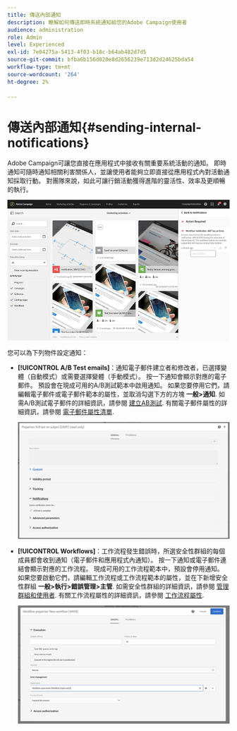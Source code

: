 ```yaml
---
title: 傳送內部通知
description: 瞭解如何傳送即時系統通知給您的Adobe Campaign使用者
audience: administration
role: Admin
level: Experienced
exl-id: 7e04275a-5413-4f03-b18c-b64ab482d7d5
source-git-commit: bfba6b156d020e8d2656239e713d2d24625bda54
workflow-type: tm+mt
source-wordcount: '264'
ht-degree: 2%

---
```


# 傳送內部通知{#sending-internal-notifications}

Adobe Campaign可讓您直接在應用程式中接收有關重要系統活動的通知。 即時通知可隨時通知相關利害關係人，並讓使用者能夠立即直接從應用程式內對活動通知採取行動。 對團隊來說，如此可讓行銷活動獲得進階的靈活性、效率及更順暢的執行。

![](assets/pulse_3.png)

您可以為下列物件設定通知：

* **[!UICONTROL A/B Test emails]**：通知電子郵件建立者和修改者，已選擇變體（自動模式）或需要選擇變體（手動模式）。 按一下通知會顯示對應的電子郵件。 預設會在現成可用的A/B測試範本中啟用通知。 如果您要停用它們，請編輯電子郵件或電子郵件範本的屬性，並取消勾選下方的方塊 **一般>通知**. 如需A/B測試電子郵件的詳細資訊，請參閱 [建立AB測試](../../channels/using/designing-an-a-b-test-email.md). 有關電子郵件屬性的詳細資訊，請參閱 [電子郵件屬性清單](../../administration/using/configuring-email-channel.md#list-of-email-properties).

   ![](assets/pulse_2.png)

* **[!UICONTROL Workflows]**：工作流程發生錯誤時，所選安全性群組的每個成員都會收到通知（電子郵件和應用程式內通知）。 按一下通知或電子郵件連結會顯示對應的工作流程。 現成可用的工作流程範本中，預設會停用通知。 如果您要啟動它們，請編輯工作流程或工作流程範本的屬性，並在下新增安全性群組 **一般>執行>錯誤管理>主管**. 如需安全性群組的詳細資訊，請參閱 [管理群組和使用者](../../administration/using/managing-groups-and-users.md). 有關工作流程屬性的詳細資訊，請參閱 [工作流程屬性](../../automating/using/managing-execution-options.md).

   ![](assets/pulse_1.png)
